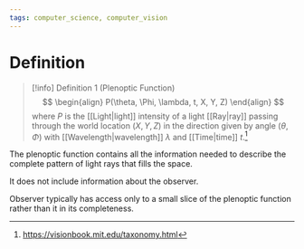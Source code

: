 ```yaml
---
tags: computer_science, computer_vision
---
```


# Definition

> [!info] Definition 1 (Plenoptic Function)
> $$
> \begin{align}
> P(\theta, \Phi, \lambda, t, X, Y, Z)
> \end{align}
> $$
> where $P$ is the [[Light|light]] intensity of a light [[Ray|ray]] passing through the world location $(X, Y, Z)$ in the direction given by angle $(\theta, \Phi)$ with [[Wavelength|wavelength]] $\lambda$ and [[Time|time]] $t$.[^1]

The plenoptic function contains all the information needed to describe the complete pattern of light rays that fills the space.

It does not include information about the observer.

Observer typically has access only to a small slice of the plenoptic function rather than it in its completeness.

[^1]: https://visionbook.mit.edu/taxonomy.html